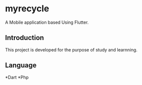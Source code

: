 # myrecycle

A Mobile application based Using Flutter.

## Introduction

This project is developed for the purpose of study and learnning.

## Language
*Dart
*Php


